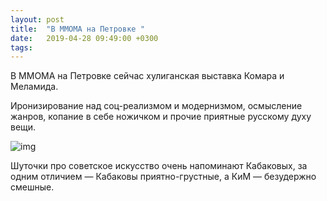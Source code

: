 ```yaml
---
layout: post
title:  "В ММОМА на Петровке "
date:   2019-04-28 09:49:00 +0300
tags:   
---
```


В ММОМА на Петровке сейчас хулиганская выставка Комара и Меламида. 

Иронизирование над соц-реализмом и модернизмом, осмысление жанров, копание в себе ножичком и прочие приятные русскому духу вещи. 

![img](https://pp.userapi.com/c851028/v851028191/108806/PTKm48EUYVk.jpg)

<!--excerpt-->

Шуточки про советское искусство очень напоминают Кабаковых, за одним отличием — Кабаковы приятно-грустные, а КиМ — безудержно смешные.
